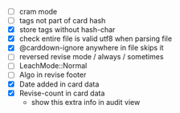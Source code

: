   - [ ] cram mode
  - [ ] tags not part of card hash
  - [x] store tags without hash-char
  - [x] check entire file is valid utf8 when parsing file
  - [x] @carddown-ignore anywhere in file skips it
  - [ ] reversed revise mode / always / sometimes
  - [ ] LeachMode::Normal
  - [ ] Algo in revise footer
  - [x] Date added in card data
  - [x] Revise-count in card data
      - show this extra info in audit view
